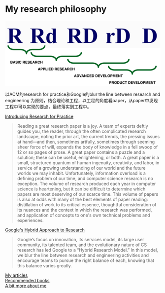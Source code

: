 # My research philosophy
![research and engineering](./pictures/The-Continuum-of-Research-and-Development.jpg)   

以ACM的research for practice和Google的blur the line between research and engineering 为原则，结合理论和工程，以工程的角度看paper，从paper中发现工程中可以实现的要点，最终落实到工程中。

[Introducing Research for Practice](https://queue.acm.org/detail.cfm?id=2949831)   
>Reading a great research paper is a joy. A team of experts deftly guides you, the reader, through the often complicated research landscape, noting the prior art, the current trends, the pressing issues at hand—and then, sometimes artfully, sometimes through seeming sheer force of will, expands the body of knowledge in a fell swoop of 12 or so pages of prose. A great paper contains a puzzle and a solution; these can be useful, enlightening, or both. A great paper is a small, structured quantum of human ingenuity, creativity, and labor, in service of a growing understanding of our world and the future worlds we may inhabit.
>Unfortunately, information overload is a defining problem of our time, and computer science research is no exception. The volume of research produced each year in computer science is heartening, but it can be difficult to determine which papers are most deserving of our scarce time. This volume of papers is also at odds with many of the best elements of paper reading: distillation of work to its critical essence, thoughtful consideration of its nuances and the context in which the research was performed, and application of concepts to one's own technical problems and experiences.

[Google's Hybrid Approach to Research](https://research.google.com/pubs/archive/38149.pdf)    
> Google’s focus on innovation, its services model, its large user community, its talented team, and the evolutionary nature of CS research has led Google to a “Hybrid Research Model.” In this model, we blur the line between
  research and engineering activities and encourage teams to pursue the right balance of each, knowing that this
  balance varies greatly. 




[My articles](./articles)   
[Recommended books](./articles/books.md)   
[A bit more about me](./articles/aboutme.md)   

